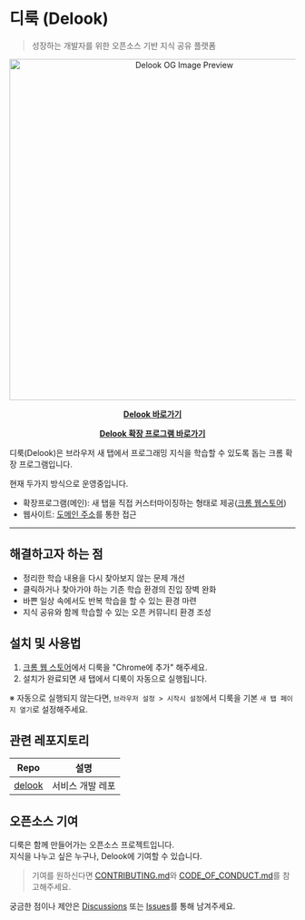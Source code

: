 # 디룩 (Delook)

> 성장하는 개발자를 위한 오픈소스 기반 지식 공유 플랫폼</br>

<p align="center">
  <img width="600" src="https://github.com/user-attachments/assets/e183b365-a43e-42c3-9d31-7490868e6c63" alt="Delook OG Image Preview" />
</p>

<p align="center">
  <a href="https://www.delook.co.kr" target="_blank">
    <strong>Delook 바로가기</strong>
  </a>
</p>
<p align="center">
  <a href="https://chromewebstore.google.com/detail/%EB%94%94%EB%A3%A9delook/ehfclaaaeofpkbgankkeokjgodoejahp" target="_blank">
    <strong>Delook 확장 프로그램 바로가기</strong>
  </a>
</p>

디룩(Delook)은 브라우저 새 탭에서 프로그래밍 지식을 학습할 수 있도록 돕는 크롬 확장 프로그램입니다.

현재 두가지 방식으로 운영중입니다.
- 확장프로그램(메인): 새 탭을 직접 커스터마이징하는 형태로 제공([크롬 웹스토어](https://chromewebstore.google.com/detail/%EB%94%94%EB%A3%A9delook/ehfclaaaeofpkbgankkeokjgodoejahp)) 
- 웹사이트: [도메인 주소](https://www.delook.co.kr)를 통한 접근

---

## 해결하고자 하는 점

- 정리한 학습 내용을 다시 찾아보지 않는 문제 개선
- 클릭하거나 찾아가야 하는 기존 학습 환경의 진입 장벽 완화
- 바쁜 일상 속에서도 반복 학습을 할 수 있는 환경 마련 
- 지식 공유와 함께 학습할 수 있는 오픈 커뮤니티 환경 조성


## 설치 및 사용법

1. [크롬 웹 스토어](https://chromewebstore.google.com/detail/%EB%94%94%EB%A3%A9delook/ehfclaaaeofpkbgankkeokjgodoejahp)에서 디룩을 "Chrome에 추가" 해주세요.
2. 설치가 완료되면 새 탭에서 디룩이 자동으로 실행됩니다.

※ 자동으로 실행되지 않는다면, 
`브라우저 설정 > 시작시 설정`에서 디룩을 기본 `새 탭 페이지 열기`로 설정해주세요.


## 관련 레포지토리

| Repo | 설명 |
|------|------|
| [delook](https://github.com/delook-dev/delook) | 서비스 개발 레포 |


## 오픈소스 기여
디룩은 함께 만들어가는 오픈소스 프로젝트입니다.</br>지식을 나누고 싶은 누구나, Delook에 기여할 수 있습니다.

> 기여를 원하신다면 [CONTRIBUTING.md](https://github.com/delook-dev/delook/blob/main/CONTRIBUTING.md)와 [CODE_OF_CONDUCT.md](https://github.com/delook-dev/delook/blob/main/CODE_OF_CONDUCT.md)를 참고해주세요.

궁금한 점이나 제안은 [Discussions](https://github.com/delook-dev/delook/discussions) 또는 [Issues](https://github.com/delook-dev/delook/issues)를 통해 남겨주세요.
